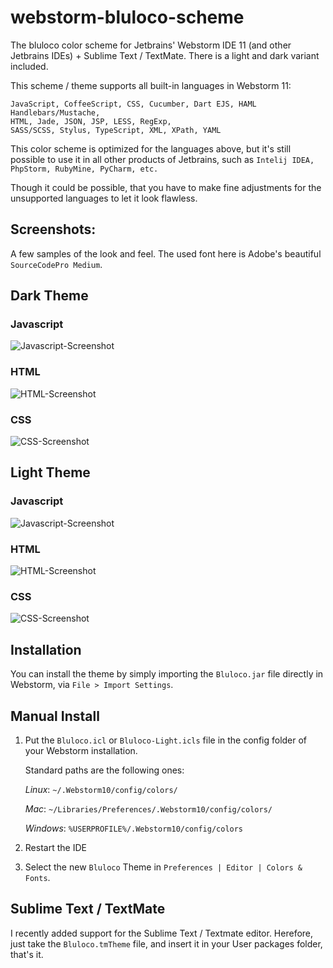 webstorm-bluloco-scheme
=======================

The bluloco color scheme for Jetbrains' Webstorm IDE 11 (and other Jetbrains IDEs) + Sublime Text / TextMate.
There is a light and dark variant included.

This scheme / theme supports all built-in languages in Webstorm 11:

```
JavaScript, CoffeeScript, CSS, Cucumber, Dart EJS, HAML Handlebars/Mustache,
HTML, Jade, JSON, JSP, LESS, RegExp,
SASS/SCSS, Stylus, TypeScript, XML, XPath, YAML
```

This color scheme is optimized for the languages above, but it's still possible to use it in all other products of Jetbrains, such as `Intelij IDEA, PhpStorm, RubyMine, PyCharm, etc.`

Though it could be possible, that you have to make fine adjustments for the unsupported languages to let it look flawless.

## Screenshots:

A few samples of the look and feel.
The used font here is Adobe's beautiful `SourceCodePro Medium`.


## Dark Theme

### Javascript

![Javascript-Screenshot](https://github.com/uloco/webstorm-bluloco-scheme/blob/master/Pictures/js.png)

### HTML

![HTML-Screenshot](https://github.com/uloco/webstorm-bluloco-scheme/blob/master/Pictures/html.png)

### CSS

![CSS-Screenshot](https://github.com/uloco/webstorm-bluloco-scheme/blob/master/Pictures/css.png)


## Light Theme

### Javascript

![Javascript-Screenshot](https://github.com/uloco/webstorm-bluloco-scheme/blob/master/Pictures/js-light.png)

### HTML

![HTML-Screenshot](https://github.com/uloco/webstorm-bluloco-scheme/blob/master/Pictures/html-light.png)

### CSS

![CSS-Screenshot](https://github.com/uloco/webstorm-bluloco-scheme/blob/master/Pictures/css-light.png)

## Installation

You can install the theme by simply importing the `Bluloco.jar` file directly in Webstorm, via `File > Import Settings`.

## Manual Install

1.  Put the `Bluloco.icl` or `Bluloco-Light.icls` file in the config folder of your Webstorm installation.

    Standard paths are the following ones:

    _Linux_:  `~/.Webstorm10/config/colors/`

    _Mac_:    `~/Libraries/Preferences/.Webstorm10/config/colors/`

    _Windows_: `%USERPROFILE%/.Webstorm10/config/colors`

2. Restart the IDE
3. Select the new `Bluloco` Theme in `Preferences | Editor | Colors & Fonts`.


## Sublime Text / TextMate
I recently added support for the Sublime Text / Textmate editor.
Herefore, just take the `Bluloco.tmTheme` file, and insert it in your User packages folder, that's it.
